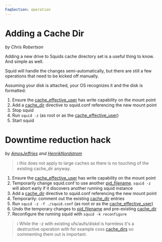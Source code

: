 ```yaml
---
FaqSection: operation
---
```

# Adding a Cache Dir

*by Chris Robertson*

Adding a new drive to Squids cache directory set is a useful thing to
know. And simple as well.

Squid will handle the changes semi-automatically, but there are still a
few operations that need to be kicked off manually.

Assuming your disk is attached, your OS recognizes it and the disk is
formatted:

1. Ensure the
    [cache_effective_user](http://www.squid-cache.org/Doc/config/cache_effective_user)
    has write capability on the mount point
1. Add a [cache_dir](http://www.squid-cache.org/Doc/config/cache_dir)
    directive to squid.conf referencing the new mount point
1. Stop squid
1. Run `squid -z` (as root or as the
    [cache_effective_user](http://www.squid-cache.org/Doc/config/cache_effective_user))
1. Start squid

# Downtime reduction hack

*by [AmosJeffries](/AmosJeffries) and [HenrikNordstrom](/HenrikNordstrom)*

> :information_source: this does not apply to large caches as there is no
touching of the existing cache_dir anyway.

1. Ensure the
  [cache_effective_user](http://www.squid-cache.org/Doc/config/cache_effective_user)
  has write capability on the mount point
1. Temporarily change squid.conf to use another
  [pid_filename](http://www.squid-cache.org/Doc/config/pid_filename).
  `squid -z` will abort early if it discovers another running squid
  instance
1. Add a [cache_dir](http://www.squid-cache.org/Doc/config/cache_dir)
  directive to squid.conf referencing the new mount point
1. Temporarily: comment out the existing
  [cache_dir](http://www.squid-cache.org/Doc/config/cache_dir)
  entries
1. Run `squid -z -f ./squid.conf` (as root or as the
  [cache_effective_user](http://www.squid-cache.org/Doc/config/cache_effective_user))
1. Undo the temporary changes to
  [pid_filename](http://www.squid-cache.org/Doc/config/pid_filename)
  and pre-existing
  [cache_dir](http://www.squid-cache.org/Doc/config/cache_dir)
1. Reconfigure the running squid with `squid -k reconfigure`
  
> :information_source:
  While the -z with existing ufs/aufs/diskd is harmless it's a
  destructive operation with for example coss
  [cache_dirs](http://www.squid-cache.org/Doc/config/cache_dirs) so
  commenting them out is important.
